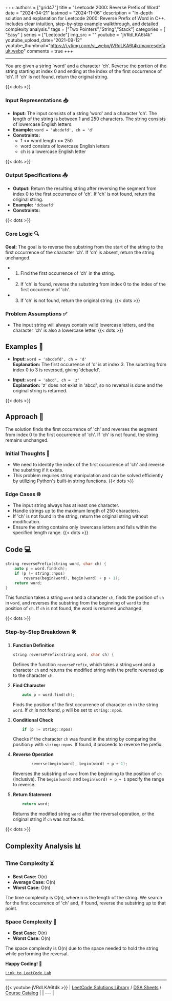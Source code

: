 
+++
authors = ["grid47"]
title = "Leetcode 2000: Reverse Prefix of Word"
date = "2024-04-21"
lastmod = "2024-11-06"
description = "In-depth solution and explanation for Leetcode 2000: Reverse Prefix of Word in C++. Includes clear intuition, step-by-step example walkthrough, and detailed complexity analysis."
tags = ["Two Pointers","String","Stack"]
categories = [
    "Easy"
]
series = ["Leetcode"]
img_src = ""
youtube = "jVRdLKA6t4k"
youtube_upload_date="2021-09-12"
youtube_thumbnail="https://i.ytimg.com/vi_webp/jVRdLKA6t4k/maxresdefault.webp"
comments = true
+++



---
You are given a string 'word' and a character 'ch'. Reverse the portion of the string starting at index 0 and ending at the index of the first occurrence of 'ch'. If 'ch' is not found, return the original string.
<!--more-->
{{< dots >}}
### Input Representations 📥
- **Input:** The input consists of a string 'word' and a character 'ch'. The length of the string is between 1 and 250 characters. The string consists of lowercase English letters.
- **Example:** `word = 'abcdefd', ch = 'd'`
- **Constraints:**
	- 1 <= word.length <= 250
	- word consists of lowercase English letters
	- ch is a lowercase English letter

{{< dots >}}
### Output Specifications 📤
- **Output:** Return the resulting string after reversing the segment from index 0 to the first occurrence of 'ch'. If 'ch' is not found, return the original string.
- **Example:** `'dcbaefd'`
- **Constraints:**

{{< dots >}}
### Core Logic 🔍
**Goal:** The goal is to reverse the substring from the start of the string to the first occurrence of the character 'ch'. If 'ch' is absent, return the string unchanged.

- 1. Find the first occurrence of 'ch' in the string.
- 2. If 'ch' is found, reverse the substring from index 0 to the index of the first occurrence of 'ch'.
- 3. If 'ch' is not found, return the original string.
{{< dots >}}
### Problem Assumptions ✅
- The input string will always contain valid lowercase letters, and the character 'ch' is also a lowercase letter.
{{< dots >}}
## Examples 🧩
- **Input:** `word = 'abcdefd', ch = 'd'`  \
  **Explanation:** The first occurrence of 'd' is at index 3. The substring from index 0 to 3 is reversed, giving 'dcbaefd'.

- **Input:** `word = 'abcd', ch = 'z'`  \
  **Explanation:** 'z' does not exist in 'abcd', so no reversal is done and the original string is returned.

{{< dots >}}
## Approach 🚀
The solution finds the first occurrence of 'ch' and reverses the segment from index 0 to the first occurrence of 'ch'. If 'ch' is not found, the string remains unchanged.

### Initial Thoughts 💭
- We need to identify the index of the first occurrence of 'ch' and reverse the substring if it exists.
- This problem requires string manipulation and can be solved efficiently by utilizing Python's built-in string functions.
{{< dots >}}
### Edge Cases 🌐
- The input string always has at least one character.
- Handle strings up to the maximum length of 250 characters.
- If 'ch' is not found in the string, return the original string without modification.
- Ensure the string contains only lowercase letters and falls within the specified length range.
{{< dots >}}
## Code 💻
```cpp
string reversePrefix(string word, char ch) {
    auto p = word.find(ch);
    if (p != string::npos)
        reverse(begin(word), begin(word) + p + 1);
    return word;
}
```

This function takes a string `word` and a character `ch`, finds the position of `ch` in `word`, and reverses the substring from the beginning of `word` to the position of `ch`. If `ch` is not found, the word is returned unchanged.

{{< dots >}}
### Step-by-Step Breakdown 🛠️
1. **Function Definition**
	```cpp
	string reversePrefix(string word, char ch) {
	```
	Defines the function `reversePrefix`, which takes a string `word` and a character `ch` and returns the modified string with the prefix reversed up to the character `ch`.

2. **Find Character**
	```cpp
	    auto p = word.find(ch);
	```
	Finds the position of the first occurrence of character `ch` in the string `word`. If `ch` is not found, `p` will be set to `string::npos`.

3. **Conditional Check**
	```cpp
	    if (p != string::npos)
	```
	Checks if the character `ch` was found in the string by comparing the position `p` with `string::npos`. If found, it proceeds to reverse the prefix.

4. **Reverse Operation**
	```cpp
	        reverse(begin(word), begin(word) + p + 1);
	```
	Reverses the substring of `word` from the beginning to the position of `ch` (inclusive). The `begin(word)` and `begin(word) + p + 1` specify the range to reverse.

5. **Return Statement**
	```cpp
	    return word;
	```
	Returns the modified string `word` after the reversal operation, or the original string if `ch` was not found.

{{< dots >}}
## Complexity Analysis 📊
### Time Complexity ⏳
- **Best Case:** O(n)
- **Average Case:** O(n)
- **Worst Case:** O(n)

The time complexity is O(n), where n is the length of the string. We search for the first occurrence of 'ch' and, if found, reverse the substring up to that point.

### Space Complexity 💾
- **Best Case:** O(n)
- **Worst Case:** O(n)

The space complexity is O(n) due to the space needed to hold the string while performing the reversal.

**Happy Coding! 🎉**


[`Link to LeetCode Lab`](https://leetcode.com/problems/reverse-prefix-of-word/description/)

---
{{< youtube jVRdLKA6t4k >}}
| [LeetCode Solutions Library](https://grid47.xyz/leetcode/) / [DSA Sheets](https://grid47.xyz/sheets/) / [Course Catalog](https://grid47.xyz/courses/) |
| --- |
